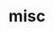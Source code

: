 ---
layout: page
title: misc
nav: true
nav_order: 4
dropdown: true
children: 
    # - title: Immanent Life
    #   permalink: /misc/immanent-life
    # - title: Reading List
    #   permalink: /misc/reading_list
    # - title: Listening List
    #   permalink: /misc/listening_list
    - title: History, Listed
      permalink: /misc/history-listed
    - title: Recreational Math
      permalink: /misc/recmath
    # - title: Basic Propositions
    #   permalink: /misc/basic-propositions
    # - title: Minima Moralia
    #   permalink: /misc/minima-moralia
    #- title: Trip Without a Ticket
    #  permalink: /misc/trip-without-a-ticket
---